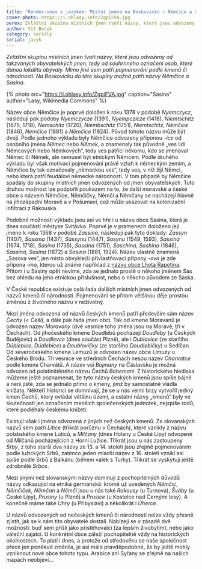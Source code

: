```yaml
---
title: "Rendez-vous s jazykem: Místní jména na Boskovicku – Němčice a Sasina"
cover-photo: https://i.ohlasy.info/ZgpiFVA.jpg
perex: Zvláštní skupinu místních jmen tvoří názvy, které jsou odvozeny od souhrnného označení osob, které danou lokalitu obývaly. Na Boskovicku do této skupiny možná patří názvy Němčice a Sasina.
author: Vít Boček
category: seriály
serial: jazyk
---
```


*Zvláštní skupinu místních jmen tvoří názvy, které jsou odvozeny od takzvaných obyvatelských jmen, tedy od souhrnného označení osob, které danou lokalitu obývaly. Mimo jiné sem patří pojmenování podle kmenů či národností. Na Boskovicku do této skupiny možná patří názvy Němčice a Sasina.*

{% photo src="https://i.ohlasy.info/ZgpiFVA.jpg" caption="Sasina" author="Lasy, Wikimedia Commons" %}

Název obce Němčice je poprvé doložen k roku 1378 v podobě *Nyemczycz*, následují pak podoby *Nyemczycze* (1391), *Nyempczicze* (1418), *Niemtschitz* (1675, 1718), *Nemschitz* (1720), *Niembschitz* (1751), *Niemtschitz*, *Němčice* (1846), *Nemčice* (1881) a *Němčice* (1924). Původ tohoto názvu může být dvojí. Podle jednoho výkladu byly Němčice odvozeny příponou *-ice* od osobního jména *Němec* nebo *Němek*, a znamenaly tak původně „ves lidí Němcových nebo Němkových“, tedy ves patřící někomu, kdo se jmenoval Němec či Němek, ale nemusel být etnickým Němcem. Podle druhého výkladu byl však motivací pojmenování právě vztah k německým zemím, a Němčice by tak označovaly „německou ves“, tedy ves, v níž žijí Němci, nebo která patří feudálovi německé národnosti. V tom případě by Němčice spadaly do skupiny místních jmen odvozených od jmen obyvatelských. Tuto druhou možnost lze podpořit poukazem na to, že další moravské a české obce s názvem Němčice, Němčičky, Němčí a Němčany se nacházejí hlavně na jihozápadní Moravě a v Pošumaví, což může ukazovat na kolonizační infiltraci z Rakouska.

Podobné možnosti výkladu jsou asi ve hře i u názvu obce Sasina, která je dnes součástí městyse Svitávka. Poprvé je v pramenech doloženo její jméno k roku 1368 v podobě *Zassina*, následují pak tyto doklady: *Zassyn* (1407), *Sassma* (1437), *Sassynu* (1447), *Sasynu* (1549, 1593), *Sassina* (1674, 1718), *Sasina* (1735), *Sassina* (1751), *Saschina*, *Sashina* (1846), *Sassina*, *Sasina* (1872) a *Sasina* (1881, 1924). Název vlastně znamená „Sasova ves“, jen místo obvyklejší přivlastňovací přípony *-ova* je zde přípona *-ina*, kterou už známe například z [názvu obce Lhota Rapotina](http://www.ohlasy.info/clanky/2016/02/frantisek-sverak.html). Přitom i u Sasiny opět nevíme, zda se jednalo prostě o někoho jménem Sas bez ohledu na jeho etnickou příslušnost, nebo o někoho původem ze Saska.

V České republice existuje celá řada dalších místních jmen odvozených od názvů kmenů či národností. Pojmenování se přitom většinou děje prostou změnou z životného názvu v neživotný.

Mezi jména odvozená od názvů českých kmenů patří především sám název *Čechy* (< *Češi*), a dále pak řada jmen obcí. Tak od kmene Moravanů je odvozen název *Moravany* (dvě vesnice toho jména jsou na Moravě, tři v Čechách). Od jihočeského kmene Doudlebů pocházejí *Doudleby* (u Českých Budějovic) a *Doudlevce* (dnes součást Plzně), ale i *Dublovice* (ze staršího *Dúblebice*, *Dúdlebice*) a *Doublovičky* (ze staršího *Doudlebičky*) u Sedlčan. Od severočeského kmene Lemuzů je odvozen název obce *Limuzy* u Českého Brodu. Tři vesnice ve středních Čechách nesou název *Charvatce* podle kmene Charvátů. A název vsi *Bojmany* na Čáslavsku je možná odvozen od polatinštěného názvu Čechů *Bohemani*. Z historického hlediska můžeme ještě poznamenat, že tyto názvy českých kmenů jsou spíše bájné a není jisté, zda se jednalo přímo o kmeny, jimž by samostatně vládla knížata. Někteří historici se domnívají, že se u nás velmi brzy vytvořil jediný kmen Čechů, který ovládal většinu území, a ostatní názvy „kmenů“ byly ve skutečnosti jen označením menších společenských jednotek, nejspíše rodů, které podléhaly českému knížeti.

Existují však i jména odvozená z jiných než českých kmenů. Ze slovanských názvů sem patří *Litice* (třikrát porůznu v Čechách), které vznikly z názvu polabského kmene Luticů, a *Milčany* (dnes Holany u České Lípy) odvozené od Milčanů pocházejících z Horní Lužice. Třikrát jsou u nás zastoupeny *Srby*, z toho starší dva názvy ze 13. a 14. století jsou zřejmě pojmenováním podle lužických Srbů, zatímco jeden mladší název z 16. století vznikl asi spíše podle Srbů z Balkánu (během válek s Turky). Třikrát se vyskytují ještě zdrobnělé *Srbce*.

Mezi jinými než slovanskými názvy dominují z pochopitelných důvodů názvy odkazující na etnika germánská: kromě už uvedených *Němčic*, *Němčiček*, *Němčan* a *Němčí* jsou u nás také *Rakousy* (u Turnova), *Šváby* (u České Lípy), *Prusiny* (u Plzně) a *Prusice* (u Kostelce nad Černými lesy). A konečně máme také *Uhry* (u Přibyslavi) a několikrát i *Úherce*.

U názvů odvozených od nečeských kmenů či národností nelze vždy přesně zjistit, jak se k nám tito obyvatelé dostali. Nabízejí se v zásadě dvě možnosti: buď sem přišli jako přistěhovalci (za lepším živobytím), nebo jako váleční zajatci. U konkrétní obce záleží pochopitelně vždy na historických okolnostech. To platí i dnes, a protože od středověku se naše společnost přece jen poněkud změnila, je asi málo pravděpodobné, že by ještě mohly vzniknout nové obce tohoto typu. Arabice ani Syřany se zřejmě na našich mapách neobjeví…
